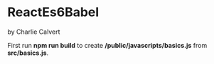 # ReactEs6Babel

by Charlie Calvert

First run **npm run build** to create
**/public/javascripts/basics.js** from
**src/basics.js**.
